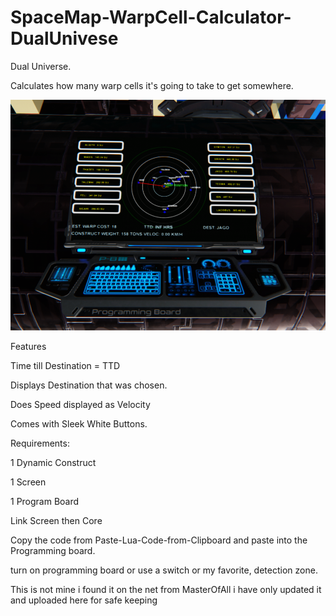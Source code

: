 # SpaceMap-WarpCell-Calculator-DualUnivese
Dual Universe. 

Calculates how many warp cells it's going to take to get somewhere.

![Standard View](https://github.com/actualmanx/SpaceMap-WarpCell-Calculator-DualUnivese/blob/main/logowarpcell.png.png)

Features

Time till Destination   = TTD

Displays Destination that was chosen.

Does Speed displayed as Velocity

Comes with Sleek White Buttons.

Requirements:

1 Dynamic Construct

1 Screen

1 Program Board

Link Screen then Core

Copy the code from Paste-Lua-Code-from-Clipboard and paste into the Programming board.

turn on programming board or use a switch or my favorite, detection zone.

This is not mine i found it on the net from MasterOfAll i have only updated it and uploaded here for safe keeping
